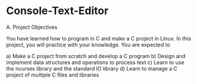 # Console-Text-Editor
A. Project Objectives

You have learned how to program in C and make a C project in Linux. In this project, you will
practice with your knowledge. You are expected to

a) Make a C project from scratch and develop a C program
b) Design and implement data structures and operations to process text
c) Learn to use the ncurses library and the standard IO library
d) Learn to manage a C project of multiple C files and libraries
